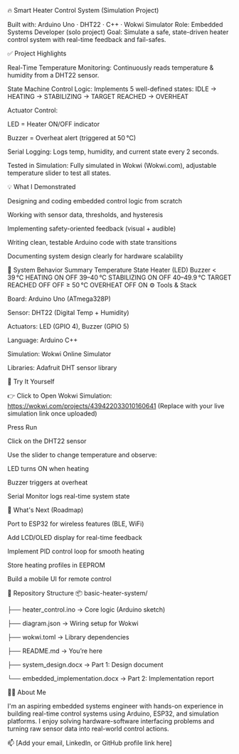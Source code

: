 🔥 Smart Heater Control System (Simulation Project)

Built with: Arduino Uno · DHT22 · C++ · Wokwi Simulator
Role: Embedded Systems Developer (solo project)
Goal: Simulate a safe, state-driven heater control system with real-time feedback and fail-safes.

✅ Project Highlights

Real-Time Temperature Monitoring:
Continuously reads temperature & humidity from a DHT22 sensor.

State Machine Control Logic:
Implements 5 well-defined states:
IDLE → HEATING → STABILIZING → TARGET REACHED → OVERHEAT

Actuator Control:

LED = Heater ON/OFF indicator

Buzzer = Overheat alert (triggered at 50 °C)

Serial Logging:
Logs temp, humidity, and current state every 2 seconds.

Tested in Simulation:
Fully simulated in Wokwi (Wokwi.com), adjustable temperature slider to test all states.

💡 What I Demonstrated

Designing and coding embedded control logic from scratch

Working with sensor data, thresholds, and hysteresis

Implementing safety-oriented feedback (visual + audible)

Writing clean, testable Arduino code with state transitions

Documenting system design clearly for hardware scalability

🧠 System Behavior Summary
Temperature	State	Heater (LED)	Buzzer
< 39 °C	HEATING	ON	OFF
39–40 °C	STABILIZING	ON	OFF
40–49.9 °C	TARGET REACHED	OFF	OFF
≥ 50 °C	OVERHEAT	OFF	ON
⚙️ Tools & Stack

Board: Arduino Uno (ATmega328P)

Sensor: DHT22 (Digital Temp + Humidity)

Actuators: LED (GPIO 4), Buzzer (GPIO 5)

Language: Arduino C++

Simulation: Wokwi Online Simulator

Libraries: Adafruit DHT sensor library

🚀 Try It Yourself

👉 Click to Open Wokwi Simulation: https://wokwi.com/projects/439422033010160641
(Replace with your live simulation link once uploaded)

Press Run

Click on the DHT22 sensor

Use the slider to change temperature and observe:

LED turns ON when heating

Buzzer triggers at overheat

Serial Monitor logs real-time system state

🧭 What's Next (Roadmap)

Port to ESP32 for wireless features (BLE, WiFi)

Add LCD/OLED display for real-time feedback

Implement PID control loop for smooth heating

Store heating profiles in EEPROM

Build a mobile UI for remote control

📁 Repository Structure
📦 basic-heater-system/

├── heater_control.ino     → Core logic (Arduino sketch)

├── diagram.json           → Wiring setup for Wokwi

├── wokwi.toml             → Library dependencies

├── README.md              → You’re here

├── system_design.docx     → Part 1: Design document

└── embedded_implementation.docx → Part 2: Implementation report

🧑‍💻 About Me

I'm an aspiring embedded systems engineer with hands-on experience in building real-time control systems using Arduino, ESP32, and simulation platforms. I enjoy solving hardware-software interfacing problems and turning raw sensor data into real-world control actions.

📫 [Add your email, LinkedIn, or GitHub profile link here]
